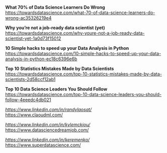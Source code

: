 
__What 70% of Data Science Learners Do Wrong__  
https://towardsdatascience.com/what-70-of-data-science-learners-do-wrong-ac35326219e4  

__Why you’re not a job-ready data scientist (yet)__  
https://towardsdatascience.com/why-youre-not-a-job-ready-data-scientist-yet-1a0d73f15012  

__10 Simple hacks to speed up your Data Analysis in Python__  
https://towardsdatascience.com/10-simple-hacks-to-speed-up-your-data-analysis-in-python-ec18c6396e6b

__Top 10 Statistics Mistakes Made by Data Scientists__  
https://towardsdatascience.com/top-10-statistics-mistakes-made-by-data-scientists-2d58ccf12ab1

__Top 10 Data Science Leaders You Should Follow__  
https://towardsdatascience.com/top-10-data-science-leaders-you-should-follow-4eeedc4db021  

  *https://www.linkedin.com/in/randylaosat/*  
  https://www.claoudml.com/
  
  *https://www.linkedin.com/in/kylemckiou/*  
  https://www.datasciencedreamjob.com/

  *https://www.linkedin.com/in/keremenko/*  
  https://www.superdatascience.com/
